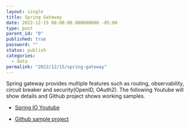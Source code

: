 ```yaml
---
layout: single
title: Spring Gateway
date: 2022-12-15 08:00:00.000000000 -05:00
type: post
parent_id: "0"
published: true
password: ""
status: publish
categories:
  - data
permalink: "2022/12/15/spring-gateway"
---
```


Spring gateway provides multiple features such as routing, observability, circuit breaker and security(OpenID, OAuth2). The following Youtube will show details and Github project shows working samples.

- [Spring IO Youtube](https://www.youtube.com/watch?v=jkP199zzknw&list=PLe6FX2SlkJdTVSt4D3bBCOkVeXB0qGdEY&index=21)

- [Github sample project](https://github.com/ThomasVitale/spring-io-2022-spring-cloud-gateway)
